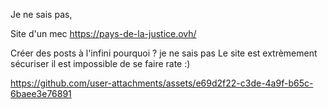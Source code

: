 Je ne sais pas,

Site d'un mec https://pays-de-la-justice.ovh/

Créer des posts à l'infini pourquoi ? je ne sais pas
Le site est extrèmement sécuriser il est impossible de se faire rate :)

https://github.com/user-attachments/assets/e69d2f22-c3de-4a9f-b65c-6baee3e76891
